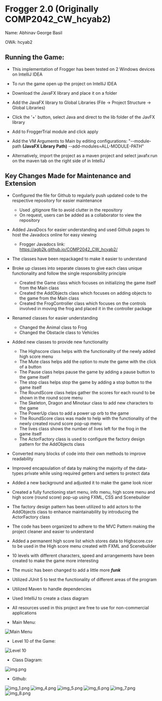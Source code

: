 # Frogger 2.0 (Originally COMP2042_CW_hcyab2)

Name: Abhinav George Basil

OWA: hcyab2

## Running the Game:
- This implementation of Frogger has been tested on 2 Windows devices on IntelliJ IDEA
  

- To run the game open up the project on IntelliJ IDEA
- Download the JavaFX library and place it on a folder
- Add the JavaFX library to Global Libraries (File -> Project Structure -> Global Libraries)
- Click the '+' button, select Java and direct to the lib folder of the JavFX library
- Add to FroggerTrial module and click apply
- Add the VM Arguments to Main by editing configurations: "--module-path **(JavaFX Library Path)** --add-modules=ALL-MODULE-PATH"
  

- Alternatively, import the project as a maven project and select javafx:run on the maven tab on the right side of in IntelliJ

## Key Changes Made for Maintenance and Extension

- Configured the file for Github to regularly push updated code to the respective repository for easier maintenance
  - Used .gitignore file to avoid clutter in the repository  
  - On request, users can be added as a collaborator to view the repository
- Added JavaDocs for easier understanding and used Github pages to host the Javadocs online for easy viewing
  - Frogger Javadocs link: https://agb2k.github.io/COMP2042_CW_hcyab2/
- The classes have been repackaged to make it easier to understand
- Broke up classes into separate classes to give each class unique functionality and follow the single responsibility principle
    - Created the Game class which focuses on initializing the game itself from the Main class
    - Created the AddObjects class which focuses on adding objects to the game from the Main class
    - Created the FrogController class which focuses on the controls involved in moving the frog and placed it in the controller package
- Renamed classes for easier understanding
  - Changed the Animal class to Frog
  - Changed the Obstacle class to Vehicles
- Added new classes to provide new functionality
    - The Highscore class helps with the functionality of the newly added high score menu
    - The Mute class helps add the option to mute the game with the click of a button
    - The Pause class helps pause the game by adding a pause button to the game itself
    - The stop class helps stop the game by adding a stop button to the game itself
    - The RoundScore class helps gather the scores for each round to be shown in the round score menu
    - The Skeleton, Dragon and Minotaur class to add new characters to the game
    - The PowerUp class to add a power up orb to the game
    - The RoundScore class was made to help with the functionality of the newly created round score pop-up menu
    - The lives class shows the number of lives left for the frog in the game itself
    - The ActorFactory class is used to configure the factory design pattern for the AddObjects class
- Converted many blocks of code into their own methods to improve readability
- Improved encapsulation of data by making the majority of the data-types private while using required getters and setters to protect data
- Added a new background and adjusted it to make the game look nicer
- Created a fully functioning start menu, info menu, high score menu and high score (round score) pop-up using FXML, CSS and Scenebuilder
- The factory design pattern has been utilized to add actors to the AddObjects class to enhance maintainability by introducing the ActorFactory class
- The code has been organized to adhere to the MVC Pattern making the project cleaner and easier to understand
- Added a permanent high score list which stores data to Highscore.csv to be used in the High score menu created with FXML and Scenebuilder
- 10 levels with different characters, speed and arrangements have been created to make the game more interesting
- The music has been changed to add a little more **_funk_**
- Utilized JUnit 5 to test the functionality of different areas of the program
- Utilized Maven to handle dependencies
- Used IntelliJ to create a class diagram
- All resources used in this project are free to use for non-commercial applications


- Main Menu:

![Main Menu](img_3.png)


- Level 10 of the Game:

![Level 10](img_2.png)
  

- Class Diagram:

![img.png](img.png)

- Github:

![img_1.png](img_1.png)
![img_4.png](img_4.png)
![img_5.png](img_5.png)
![img_6.png](img_6.png)
![img_7.png](img_7.png)
![img_8.png](img_8.png)
